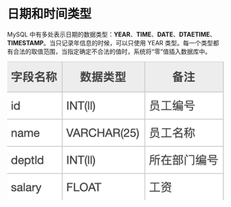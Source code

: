 # 日期和时间类型

MySQL 中有多处表示日期的数据类型：**YEAR**、**TIME**、**DATE**、**DTAETIME**、**TIMESTAMP**。当只记录年信息的时候，可以只使用 YEAR 类型。每一个类型都有合法的取值范围，当指定确定不合法的值时，系统将“零”值插入数据库中。

![](../.gitbook/assets/image%20%289%29.png)



